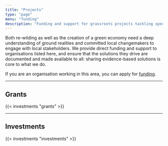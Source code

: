 ```yaml
---
title: "Projects"
type: "page"
menu: "funding"
description: "Funding and support for grassroots projects tackling specific issues that we focus on."
---
```


Both re-wilding as well as the creation of a green economy need a deep understanding of ground realities and committed local changemakers to engage with local stakeholders. We provide direct funding and support to organisations listed here, and ensure that the solutions they drive are documented and made available to all: sharing evidence-based solutions is core to what we do. 

If you are an organisation working in this area, you can apply for [funding](/funding).

--------------

## Grants 

{{< investments "grants" >}}

--------------

## Investments

{{< investments "investments" >}}
